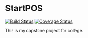 # StartPOS
[![Build Status](https://travis-ci.org/benmerchant/StartPOS-backend.svg?branch=master)](https://travis-ci.org/benmerchant/StartPOS-backend) [![Coverage Status](https://coveralls.io/repos/github/benmerchant/StartPOS-backend/badge.svg?branch=master)](https://coveralls.io/github/benmerchant/StartPOS-backend?branch=master)

This is my capstone project for college. 
